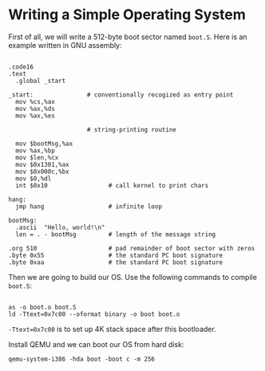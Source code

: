 # Writing a Simple Operating System #

First of all, we will write a 512-byte boot sector named `boot.S`. Here is an example written in GNU assembly:

```gas

.code16
.text
  .global _start
  
_start:               # conventionally recogized as entry point
  mov %cs,%ax
  mov %ax,%ds
  mov %ax,%es
  
                      # string-printing routine
                      
  mov $bootMsg,%ax
  mov %ax,%bp
  mov $len,%cx
  mov $0x1301,%ax
  mov $0x000c,%bx
  mov $0,%dl
  int $0x10                 # call kernel to print chars

hang:
  jmp hang                  # infinite loop
  
bootMsg: 
  .ascii  "Hello, world!\n"
  len = . - bootMsg         # length of the message string
  
.org 510                    # pad remainder of boot sector with zeros
.byte 0x55                  # the standard PC boot signature
.byte 0xaa                  # the standard PC boot signature

```

Then we are going to build our OS. Use the following commands to compile `boot.S`:

```

as -o boot.o boot.S 
ld -Ttext=0x7c00 --oformat binary -o boot boot.o

```

`-Ttext=0x7c00` is to set up 4K stack space after this bootloader.

Install QEMU and we can boot our OS from hard disk:

```
qemu-system-i386 -hda boot -boot c -m 256

```






